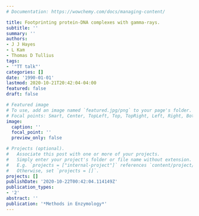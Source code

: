 ```yaml
---
# Documentation: https://wowchemy.com/docs/managing-content/

title: Footprinting protein-DNA complexes with gamma-rays.
subtitle: ''
summary: ''
authors:
- J J Hayes
- L Kam
- Thomas D Tullius
tags:
- '"TT talk"'
categories: []
date: '1990-01-01'
lastmod: 2020-10-21T20:42:04-04:00
featured: false
draft: false

# Featured image
# To use, add an image named `featured.jpg/png` to your page's folder.
# Focal points: Smart, Center, TopLeft, Top, TopRight, Left, Right, BottomLeft, Bottom, BottomRight.
image:
  caption: ''
  focal_point: ''
  preview_only: false

# Projects (optional).
#   Associate this post with one or more of your projects.
#   Simply enter your project's folder or file name without extension.
#   E.g. `projects = ["internal-project"]` references `content/project/deep-learning/index.md`.
#   Otherwise, set `projects = []`.
projects: []
publishDate: '2020-10-22T00:42:04.114149Z'
publication_types:
- '2'
abstract: ''
publication: '*Methods in Enzymology*'
---
```

